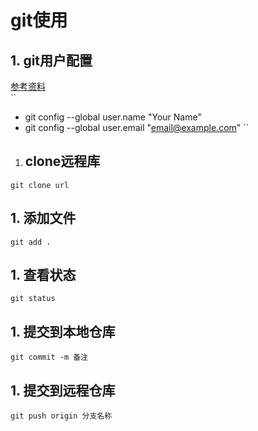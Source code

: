 # git使用
## 1. git用户配置
[参考资料](https://www.liaoxuefeng.com/wiki/0013739516305929606dd18361248578c67b8067c8c017b000/00137396287703354d8c6c01c904c7d9ff056ae23da865a000)<br/>
``
 * git config --global user.name "Your Name"
 * git config --global user.email "email@example.com"
``

 1. ## clone远程库
``
git clone url
``

## 1. 添加文件
``
git add .
``

## 1. 查看状态
``
git status
``

## 1. 提交到本地仓库
``
git commit -m 备注 
``

## 1. 提交到远程仓库
``
git push origin 分支名称
``
